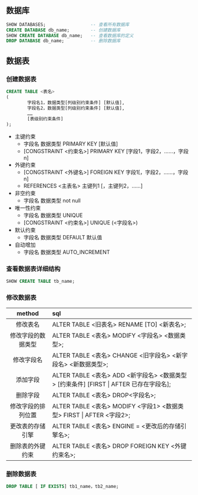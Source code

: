 ## 数据库
```sql
SHOW DATABASES;                 -- 查看所有数据库
CREATE DATABASE db_name;        -- 创建数据库
SHOW CREATE DATABASE db_name;   -- 查看数据库的定义
DROP DATABASE db_name;          -- 删除数据库
```

## 数据表

### 创建数据表
```sql
CREATE TABLE <表名>
(
        字段名1，数据类型[列级别约束条件] [默认值],
        字段名2，数据类型[列级别约束条件] [默认值],
        ……
        [表级别约束条件]
);
```
- 主键约束
    - 字段名 数据类型 PRIMARY KEY [默认值]
    - [CONGSTRAINT <约束名>] PRIMARY KEY [字段1，字段2，……，字段n]
- 外键约束
    - [CONGSTRAINT <外键名>] FOREIGN KEY 字段1[，字段2，……，字段n]
    - REFERENCES <主表名> 主键列1 [，主键列2，……]
- 非空约束
    - 字段名 数据类型 not null
- 唯一性约束
    - 字段名 数据类型 UNIQUE
    - [CONGSTRAINT <约束名>] UNIQUE (<字段名>)
- 默认约束
    - 字段名 数据类型 DEFAULT 默认值
- 自动增加
    - 字段名 数据类型 AUTO_INCREMENT

### 查看数据表详细结构
```SQL
SHOW CREATE TABLE tb_name;
```

### 修改数据表
|       method       | sql                                                          |
| :----------------: | :----------------------------------------------------------- |
|      修改表名      | ALTER TABLE <旧表名> RENAME [TO] <新表名>;                   |
| 修改字段的数据类型 | ALTER TABLE <表名> MODIFY <字段名> <数据类型>;               |
|     修改字段名     | ALTER TABLE <表名> CHANGE <旧字段名> <新字段名> <新数据类型>; |
|      添加字段      | ALTER TABLE <表名> ADD <新字段名> <数据类型> [约束条件] [FIRST \| AFTER 已存在字段名]; |
|      删除字段      | ALTER TABLE <表名> DROP<字段名>;                             |
| 修改字段的排列位置 | ALTER TABLE <表名> MODIFY <字段1> <数据类型> FIRST \| AFTER <字段2>; |
|  更改表的存储引擎  | ALTER TABLE <表名> ENGINE = <更改后的存储引擎名>;            |
|  删除表的外键约束  | ALTER TABLE <表名> DROP FOREIGN KEY <外键约束名>;            |

### 删除数据表
```sql
DROP TABLE [ IF EXISTS] tb1_name，tb2_name;
```